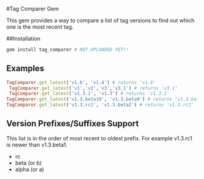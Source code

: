 #Tag Comparer Gem

This gem provides a way to compare a list of tag versions to find out which one
is the most recent tag.

##Installation
```ruby
gem install tag_comparer # NOT UPLOADED YET!!
```

## Examples    
```ruby
TagComparer.get_latest('v1.6', 'v1.4') # returns 'v1.6'
 TagComparer.get_latest('v1','v2','v3','v3.1') # returns 'v3.1'
 TagComparer.get_latest('v1.3.1', 'v1.3') # returns 'v1.3.1'
TagComparer.get_latest('v1.3.beta10', 'v1.3.beta9') # returns 'v1.3.beta10'
TagComparer.get_latest('v1.3.rc1', 'v1.3.beta2') # returns 'v1.3.rc1'
```

## Version Prefixes/Suffixes Support
This list is in the order of most recent to oldest prefix. For example v1.3.rc1
is newer than v1.3.beta1.

- rc
- beta (or b)
- alpha (or a)


